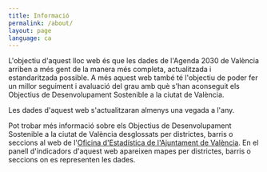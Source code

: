 ```yaml
---
title: Informació
permalink: /about/
layout: page
language: ca
---
```


L'objectiu d'aquest lloc web és que les dades de l'Agenda 2030 de València arriben a més gent de la manera més completa, actualitzada i estandaritzada possible.
A més aquest web també té l'objectiu de poder fer un millor seguiment i avaluació del grau amb què s'han aconseguit els Objectius de Desenvolupament Sostenible a la ciutat de València.

Les dades d'aquest web s'actualitzaran almenys una vegada a l'any.

Pot trobar més informació sobre els Objectius de Desenvolupament Sostenible a la ciutat de València desglossats per districtes, barris o seccions al web 
de l'[Oficina d'Estadística de l'Ajuntament de València](https://www.valencia.es/cas/estadistica/ods_principal). En el panell d'indicadors d'aquest web apareixen mapes per districtes, barris o seccions on es representen les dades.
